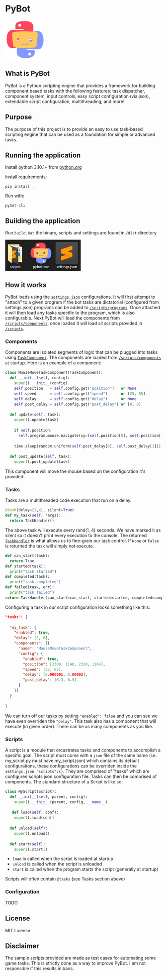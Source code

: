 # PyBot
![logo-128x128](https://github.com/BenDol/pybot/blob/master/media/logo-128x128.png)

## What is PyBot
PyBot is a Python scripting engine that provides a framework for building component based tasks with the following features: task dispatcher, component system, input controls, easy script configuration (via json), extendable script configuration, multithreading, and more!

## Purpose
The purpose of this project is to provide an easy to use task-based scripting engine that can be used as a foundation for simple or advanced tasks.

## Running the application
Install python 3.10.1+ from [python.org](https://www.python.org/)

Install requirements:
```
pip install .
```
Run with:
```
pybot-cli
```

## Building the application
Run `build.bat` the binary, scripts and settings are found in `/dist` directory

![dist](https://github.com/BenDol/pybot/blob/master/media/dist.png)

## How it works
PyBot loads using the [`settings.json`](https://github.com/BenDol/pybot/blob/master/settings.json) configurations. It will first attempt to "attach" to a given program if the bot tasks are dictatorial (configured from settings.json) programs can be added to [`/scripts/programs`](https://github.com/BenDol/pybot/tree/master/scripts/programs). Once attached it will then load any tasks specific to the program, which is also configurable. Next PyBot will load the components from [`/scripts/components`](https://github.com/BenDol/pybot/tree/master/scripts/components), once loaded it will load all scripts provided in [`/scripts`](https://github.com/BenDol/pybot/tree/master/scripts).

### Components
Components are isolated segments of logic that can be plugged into tasks using [`TaskComponent`](https://github.com/BenDol/pybot/blob/master/pybot/core/component.py#L22). The components are loaded from [`/scripts/components`](https://github.com/BenDol/pybot/tree/master/scripts/components) at startup. Here is an example of a component:
```python
class MouseMoveTaskComponent(TaskComponent):
  def __init__(self, config):
    super().__init__(config)
    self.position   = self.config.get("position")   or None
    self.speed      = self.config.get("speed")      or [25, 55]
    self.delay      = self.config.get("delay")      or None
    self.post_delay = self.config.get("post_delay") or [0, 0]

  def update(self, task):
    super().update(task)

    if self.position:
      self.program.mouse.navigate(xy=(self.position[0], self.position[1]), speed=self.speed, delay=self.delay)

    time.sleep(random.uniform(self.post_delay[0], self.post_delay[1]))

  def post_update(self, task):
    super().post_update(task)
```
This component will move the mouse based on the configuration it's provided.

### Tasks
Tasks are a multithreaded code execution that run on a delay.
```python
@task(delay=[1,4], silent=True)
def my_task(self, *args):
  return TaskHandler()
```
The above task will execute every rand(1, 4) seconds. We have marked it as silent so it doesn't print every execution to the console. The returned [`TaskHandler`](https://github.com/BenDol/pybot/blob/master/pybot/core/tasks.py#L92) is what allows us to fine-grain our task control. If `None` or `False` is returned the task will simply not execute.
```python
def can_start(task):
  return True
def started(task):
  print("task started")
def completed(task):
  print("task completed")
def failed(task, err):
  print("task failed")
return TaskHandler(can_start=can_start, started=started, completed=completed, failed=failed)
```
Configuring a task in our script configuration looks something like this:
```json
"tasks": {

  "my_task": {
    "enabled": true,
    "delay": [3, 6],
    "components": [{
      "name": "MouseMoveTaskComponent",
      "config": {
        "enabled": true,
        "position": [2300, 1140, 2320, 1164],
        "speed": [35, 65],
        "delay": [0.000001, 0.00002],
        "post_delay": [0.3, 0.5]
      }
    }]
  }
  
}
```
We can turn off our tasks by setting `"enabled": false` and you can see we have even overriden the `"delay"`. This task also has a component that will execute (in given order). There can be as many components as you like.

### Scripts
A script is a module that orcastrates tasks and components to accomplish a specific goal. The script must come with a `json` file of the same name (i.e. my_script.py must have my_script.json) which contains its default configurations, these configurations can be overriden inside the `settings.json "scripts":{}`. They are comprised of "tasks" which are configured scripts json configuration file. Tasks can then be comprised of components. The standard structure of a Script is like so:
```python
class MyScript(Script):
  def __init__(self, parent, config):
    super().__init__(parent, config, __name__)
    
   def load(self, conf):
    super().load(conf)

  def unload(self):
    super().unload()

  def start(self):
    super().start()
```
* `load` is called when the script is loaded at startup
* `unload` is called when the script is unloaded
* `start` is called when the program starts the script (generally at startup)

Scripts will often contain `@tasks` (see Tasks section above)

### Configuration
TODO

## License
MIT License

## Disclaimer
The sample scripts provided are made as test cases for automating some game tasks. This is strictly done as a way to improve PyBot. I am not responsible if this results in bans.
